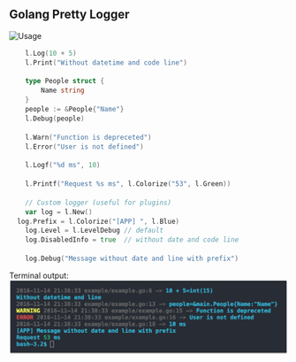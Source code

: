 ## Golang Pretty Logger

![Usage](assets/screencast.png)

```go
 	l.Log(10 + 5)
	l.Print("Without datetime and code line")

	type People struct {
		Name string
	}
	people := &People{"Name"}
	l.Debug(people)

	l.Warn("Function is depreceted")
	l.Error("User is not defined")

	l.Logf("%d ms", 10)

	l.Printf("Request %s ms", l.Colorize("53", l.Green))

	// Custom logger (useful for plugins)
	var log = l.New()
  log.Prefix = l.Colorize("[APP] ", l.Blue)
	log.Level = l.LevelDebug // default
	log.DisabledInfo = true  // without date and code line

	log.Debug("Message without date and line with prefix")
```
Terminal output:
![Output struct and int](assets/output.png)